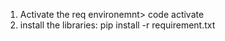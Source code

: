 1. Activate the req environemnt> code activate <env name>
2. install the libraries: pip install -r requirement.txt